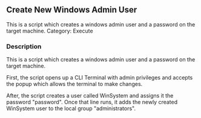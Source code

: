 ## Create New Windows Admin User
This is a script which creates a windows admin user and a password on the target machine.
Category: Execute

### Description
This is a script which creates a windows admin user and a password on the target machine.

First, the script opens up a CLI Terminal with admin privileges and accepts the popup which allows the terminal to make changes. 

After, the script creates a user called WinSystem and assigns it the password "password". Once that line runs, it adds the newly created WinSystem user to the local group "administrators".